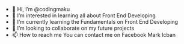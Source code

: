 - 👋 Hi, I’m @codingmaku
- 👀 I’m interested in learning all about Front End Developing
- 🌱 I’m currently learning the Fundamentals on Front End Developing
- 💞️ I’m looking to collaborate on my future projects
- 📫 How to reach me You can contact me on Facebook Mark Icban
